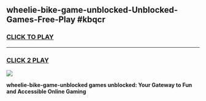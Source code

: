 
## wheelie-bike-game-unblocked-Unblocked-Games-Free-Play #kbqcr
<h3>
<a href="https://us.freeplayer.one?title=wheelie-bike-game-unblocked&ref=9M">CLICK TO PLAY</a></h3>
<hr>

<h3>
<a href="https://us.freeplayer.one?title=wheelie-bike-game-unblocked&ref=9M">CLICK 2 PLAY</a>
  
</h3>

<a href="https://us.freeplayer.one?title=wheelie-bike-game-unblocked&ref=9M"><img src="https://clearcache.store/games.png"></a>


**wheelie-bike-game-unblocked games unblocked: Your Gateway to Fun and Accessible Online Gaming**
